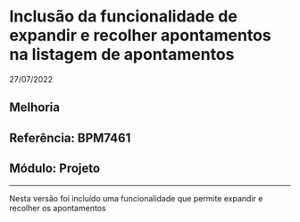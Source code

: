 # Inclusão da funcionalidade de expandir e recolher apontamentos na listagem de apontamentos
27/07/2022
## Melhoria
## Referência: BPM7461
## Módulo: Projeto
***

Nesta versão foi incluído uma funcionalidade que permite expandir e recolher os apontamentos